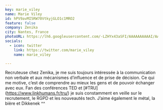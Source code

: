 ```yaml
---
key: marie_viley
name: Marie Viley
id: hPV9avMI5RW70VtkyjGLO1c1MRO2
feature: false
company: Zenika
city: Nantes, France
photoURL: https://lh6.googleusercontent.com/-LZHYx43aSFI/AAAAAAAAAAI/AAAAAAAACd4/xbCJI1QDS3w/photo.jpg
socials:
  - icon: twitter
    link: https://twitter.com/marie_viley
    name: marie_viley

---
```

Recruteuse chez Zenika, je me suis toujours intéressée à la communication non verbale et aux mécanismes d’influence et de prise de décision. 
Ce qui me motive, c’est de comprendre au mieux les gens et de pouvoir échanger avec eux. 
Fan des conférences TED et  [#TRU] (https://www.linkhumans.fr/tru/) je suis constamment en veille sur le recrutement, le RGPD et les nouveautés tech.
J’aime également le métal, la bière et Dikkenek ^^

